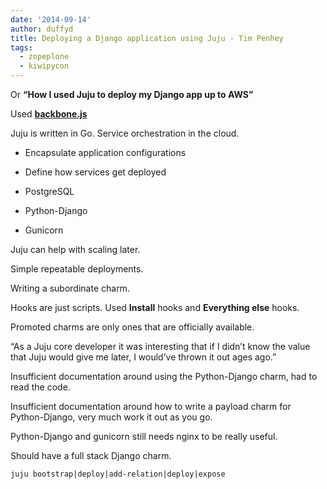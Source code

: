 ```yaml
---
date: '2014-09-14'
author: duffyd
title: Deploying a Django application using Juju - Tim Penhey
tags:
  - zopeplone
  - kiwipycon
---
```


Or **“How I used Juju to deploy my Django app up to AWS”**

Used **[backbone.js](https://href.li/?http://backbonejs.org)**

Juju is written in Go. Service orchestration in the cloud.

- Encapsulate application configurations
- Define how services get deployed

- PostgreSQL
- Python-Django
- Gunicorn

Juju can help with scaling later.

Simple repeatable deployments.

Writing a subordinate charm.

Hooks are just scripts. Used **Install** hooks and **Everything else** hooks.

Promoted charms are only ones that are officially available.

“As a Juju core developer it was interesting that if I didn’t know the value that Juju would give me later, I would’ve thrown it out ages ago.”

Insufficient documentation around using the Python-Django charm, had to read the code.

Insufficient documentation around how to write a payload charm for Python-Django, very much work it out as you go.

Python-Django and gunicorn still needs nginx to be really useful.

Should have a full stack Django charm.

```
juju bootstrap|deploy|add-relation|deploy|expose

```

